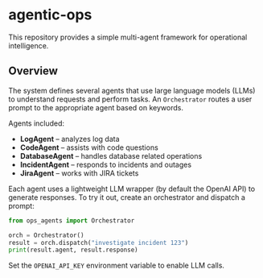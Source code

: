 # agentic-ops

This repository provides a simple multi-agent framework for operational intelligence.

## Overview

The system defines several agents that use large language models (LLMs) to
understand requests and perform tasks. An `Orchestrator` routes a user prompt to
the appropriate agent based on keywords.

Agents included:

- **LogAgent** – analyzes log data
- **CodeAgent** – assists with code questions
- **DatabaseAgent** – handles database related operations
- **IncidentAgent** – responds to incidents and outages
- **JiraAgent** – works with JIRA tickets

Each agent uses a lightweight LLM wrapper (by default the OpenAI API) to
generate responses. To try it out, create an orchestrator and dispatch a
prompt:

```python
from ops_agents import Orchestrator

orch = Orchestrator()
result = orch.dispatch("investigate incident 123")
print(result.agent, result.response)
```

Set the `OPENAI_API_KEY` environment variable to enable LLM calls.
